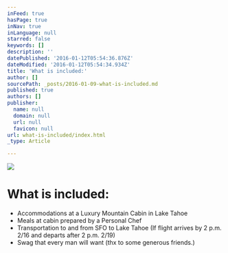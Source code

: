 ```yaml
---
inFeed: true
hasPage: true
inNav: true
inLanguage: null
starred: false
keywords: []
description: ''
datePublished: '2016-01-12T05:54:36.876Z'
dateModified: '2016-01-12T05:54:34.934Z'
title: 'What is included:'
author: []
sourcePath: _posts/2016-01-09-what-is-included.md
published: true
authors: []
publisher:
  name: null
  domain: null
  url: null
  favicon: null
url: what-is-included/index.html
_type: Article

---
```

![](https://s3-us-west-2.amazonaws.com/the-grid-img/p/ab6b9e1e90616c8a0e9e69d995d26916b472ff00.jpg)

# What is included:

* Accommodations at a Luxury Mountain Cabin in Lake Tahoe
* Meals at cabin prepared by a Personal Chef
* Transportation to and from SFO to Lake Tahoe (If flight arrives by 2 p.m. 2/16 and departs after 2 p.m. 2/19) 
* Swag that every man will want (thx to some generous friends.)